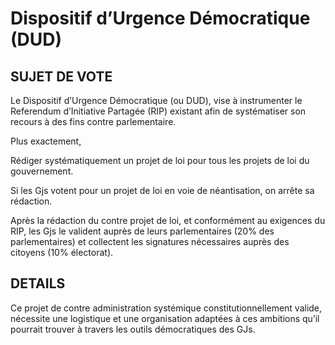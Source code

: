 # Dispositif d’Urgence Démocratique (DUD)


## SUJET DE VOTE

Le Dispositif d’Urgence Démocratique (ou DUD), vise à instrumenter le Referendum d’Initiative Partagée (RIP) existant afin de systématiser son recours à des fins contre parlementaire.

Plus exactement,

Rédiger systématiquement un projet de loi pour tous les projets de loi du gouvernement.

Si les Gjs votent pour un projet de loi en voie de néantisation,
on arrête sa rédaction.

Après la rédaction du contre projet de loi, et conformément au exigences du RIP, les Gjs le valident auprès de leurs parlementaires (20% des parlementaires) et collectent les signatures nécessaires auprès des citoyens (10% électorat).


## DETAILS

Ce projet de contre administration systémique constitutionnellement valide, nécessite une logistique et une organisation adaptées à ces ambitions qu’il pourrait trouver à travers les outils démocratiques des GJs.
